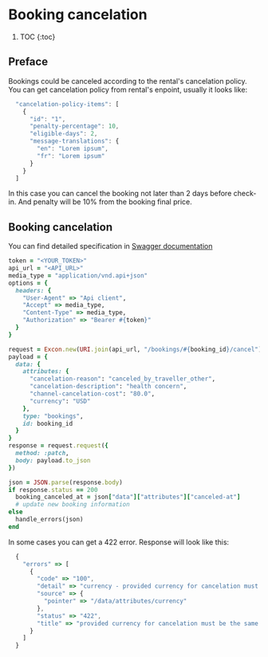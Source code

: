 # Booking cancelation

1. TOC
{:toc}

## Preface

Bookings could be canceled according to the rental's cancelation policy. You can get cancelation policy from rental's enpoint, usually it looks like:

~~~js
  "cancelation-policy-items": [
    {
      "id": "1",
      "penalty-percentage": 10,
      "eligible-days": 2,
      "message-translations": {
        "en": "Lorem ipsum",
        "fr": "Lorem ipsum"
      }
    }
  ]
~~~

In this case you can cancel the booking not later than 2 days before check-in. And penalty will be 10% from the booking final price.

## Booking cancelation

You can find detailed specification in [Swagger documentation](https://demo.platforms.bookingsync.com/api-docs/index.html)

~~~ruby
token = "<YOUR_TOKEN>"
api_url = "<API_URL>"
media_type = "application/vnd.api+json"
options = {
  headers: {
    "User-Agent" => "Api client",
    "Accept" => media_type,
    "Content-Type" => media_type,
    "Authorization" => "Bearer #{token}"
  }
}

request = Excon.new(URI.join(api_url, "/bookings/#{booking_id}/cancel").to_s, options)
payload = {
  data: {
    attributes: {
      "cancelation-reason": "canceled_by_traveller_other",
      "cancelation-description": "health concern",
      "channel-cancelation-cost": "80.0",
      "currency": "USD"
    },
    type: "bookings",
    id: booking_id
  }
}
response = request.request({
  method: :patch,
  body: payload.to_json
})

json = JSON.parse(response.body)
if response.status == 200
  booking_canceled_at = json["data"]["attributes"]["canceled-at"]
  # update new booking information
else
  handle_errors(json)
end
~~~

In some cases you can get a 422 error. Response will look like this:

~~~js
  {
    "errors" => [
      {
        "code" => "100",
        "detail" => "currency - provided currency for cancelation must be the same as the one from booking",
        "source" => {
          "pointer" => "/data/attributes/currency"
        },
        "status" => "422",
        "title" => "provided currency for cancelation must be the same as the one from booking"
      }
    ]
  }
~~~
